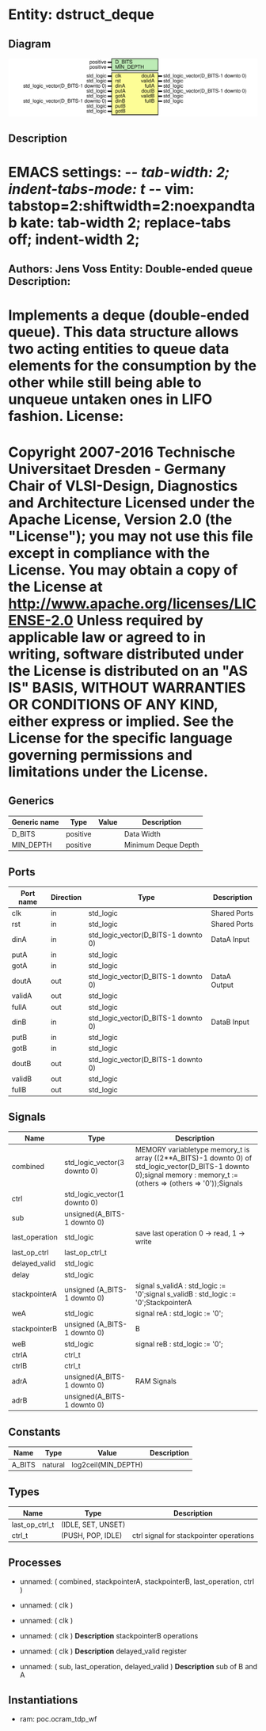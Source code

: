# Entity: dstruct_deque

## Diagram

![Diagram](dstruct_deque.svg "Diagram")
## Description

EMACS settings: -*-  tab-width: 2; indent-tabs-mode: t -*-
vim: tabstop=2:shiftwidth=2:noexpandtab
kate: tab-width 2; replace-tabs off; indent-width 2;
=============================================================================
Authors:     Jens Voss
Entity:      Double-ended queue
Description:
-------------------------------------
Implements a deque (double-ended queue). This data structure allows two
acting entities to queue data elements for the consumption by the other while
still being able to unqueue untaken ones in LIFO fashion.
License:
=============================================================================
Copyright 2007-2016 Technische Universitaet Dresden - Germany
                    Chair of VLSI-Design, Diagnostics and Architecture
Licensed under the Apache License, Version 2.0 (the "License");
you may not use this file except in compliance with the License.
You may obtain a copy of the License at
             http://www.apache.org/licenses/LICENSE-2.0
Unless required by applicable law or agreed to in writing, software
distributed under the License is distributed on an "AS IS" BASIS,
WITHOUT WARRANTIES OR CONDITIONS OF ANY KIND, either express or implied.
See the License for the specific language governing permissions and
limitations under the License.
=============================================================================
## Generics

| Generic name | Type     | Value | Description         |
| ------------ | -------- | ----- | ------------------- |
| D_BITS       | positive |       | Data Width          |
| MIN_DEPTH    | positive |       | Minimum Deque Depth |
## Ports

| Port name | Direction | Type                                | Description  |
| --------- | --------- | ----------------------------------- | ------------ |
| clk       | in        | std_logic                           | Shared Ports |
| rst       | in        | std_logic                           | Shared Ports |
| dinA      | in        | std_logic_vector(D_BITS-1 downto 0) | DataA Input  |
| putA      | in        | std_logic                           |              |
| gotA      | in        | std_logic                           |              |
| doutA     | out       | std_logic_vector(D_BITS-1 downto 0) | DataA Output |
| validA    | out       | std_logic                           |              |
| fullA     | out       | std_logic                           |              |
| dinB      | in        | std_logic_vector(D_BITS-1 downto 0) | DataB Input  |
| putB      | in        | std_logic                           |              |
| gotB      | in        | std_logic                           |              |
| doutB     | out       | std_logic_vector(D_BITS-1 downto 0) |              |
| validB    | out       | std_logic                           |              |
| fullB     | out       | std_logic                           |              |
## Signals

| Name           | Type                         | Description                                                                                                                                                           |
| -------------- | ---------------------------- | --------------------------------------------------------------------------------------------------------------------------------------------------------------------- |
| combined       | std_logic_vector(3 downto 0) | MEMORY variabletype memory_t is array ((2**A_BITS)-1 downto 0) of std_logic_vector(D_BITS-1 downto 0);signal memory : memory_t := (others => (others => '0'));Signals |
| ctrl           | std_logic_vector(1 downto 0) |                                                                                                                                                                       |
| sub            | unsigned(A_BITS-1 downto 0)  |                                                                                                                                                                       |
| last_operation | std_logic                    | save last operation 0 -> read, 1 -> write                                                                                                                             |
| last_op_ctrl   | last_op_ctrl_t               |                                                                                                                                                                       |
| delayed_valid  | std_logic                    |                                                                                                                                                                       |
| delay          | std_logic                    |                                                                                                                                                                       |
| stackpointerA  | unsigned (A_BITS-1 downto 0) | signal s_validA : std_logic := '0';signal s_validB : std_logic := '0';StackpointerA                                                                                   |
| weA            | std_logic                    | signal reA : std_logic := '0';                                                                                                                                        |
| stackpointerB  | unsigned (A_BITS-1 downto 0) | B                                                                                                                                                                     |
| weB            | std_logic                    | signal reB : std_logic := '0';                                                                                                                                        |
| ctrlA          | ctrl_t                       |                                                                                                                                                                       |
| ctrlB          | ctrl_t                       |                                                                                                                                                                       |
| adrA           | unsigned(A_BITS-1 downto 0)  | RAM Signals                                                                                                                                                           |
| adrB           | unsigned(A_BITS-1 downto 0)  |                                                                                                                                                                       |
## Constants

| Name   | Type    | Value                | Description |
| ------ | ------- | -------------------- | ----------- |
| A_BITS | natural |  log2ceil(MIN_DEPTH) |             |
## Types

| Name           | Type                | Description                             |
| -------------- | ------------------- | --------------------------------------- |
| last_op_ctrl_t | (IDLE, SET, UNSET)  |                                         |
| ctrl_t         | (PUSH, POP, IDLE)   | ctrl signal for stackpointer operations |
## Processes
- unnamed: ( combined, stackpointerA, stackpointerB, last_operation, ctrl )
- unnamed: ( clk )
- unnamed: ( clk )
- unnamed: ( clk )
**Description**
stackpointerB operations

- unnamed: ( clk )
**Description**
delayed_valid register

- unnamed: ( sub, last_operation, delayed_valid )
**Description**
sub of B and A

## Instantiations

- ram: poc.ocram_tdp_wf
